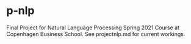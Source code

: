 # p-nlp
Final Project for Natural Language Processing Spring 2021 Course at Copenhagen Business School. See projectnlp.md for current workings.
